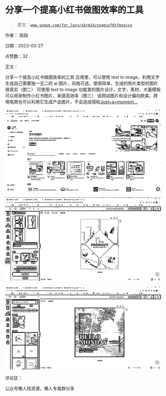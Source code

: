 # 分享一个提高小红书做图效率的工具

> 原文：[`www.yuque.com/for_lazy/xkrm14/vxagvxf6tfmxeiyu`](https://www.yuque.com/for_lazy/xkrm14/vxagvxf6tfmxeiyu)



作者： 段段



日期：2023-03-27



点赞数：32



正文：



分享一个提高小红书做图效率的工具 应用里，可以使用 text to image，利用文字生成自己需要独一无二的 ai 图片，风格可选，使用简单，生成的照片类型的图片很真实（图二） 可使用 text to image 功能里的图片设计，文字，素材，大量模板可以用来制作小红书图片，来提高效率（图三） 该网站图片和设计偏向欧美，跨境电商也可以利用它生成产品图片，不会造成侵权[Just+a+moment...](https://www.canva.com/)



![](img/8f952038b290c6195a19b9bc452e4f18.png)  

![](img/81df2cce8bb5c5a09cdf5aec7f1dd6d6.png)  

![](img/cce359ed90bf87005844d5f9380bb040.png)  

评论区：



公众号懒人找资源，懒人专属群分享

